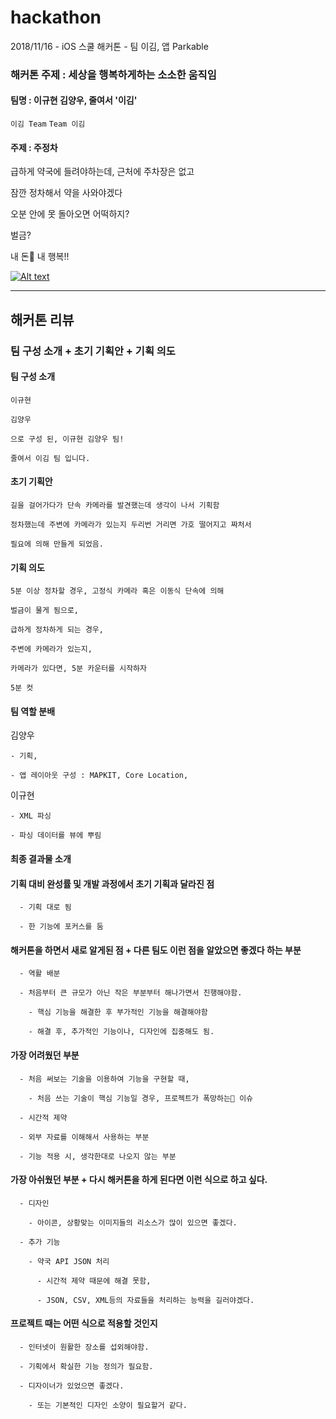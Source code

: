 # hackathon

2018/11/16 - iOS 스쿨 해커톤 - 팀 이김, 앱 Parkable


### 해커톤 주제 : 세상을 행복하게하는 소소한 움직임

#### 팀명 : 이규현 김양우, 줄여서 '이김'

```이김 Team```
```Team 이김```

#### 주제 : 주정차

급하게 약국에 들려야하는데, 근처에 주차장은 없고

잠깐 정차해서 약을 사와야겠다

오분 안에 못 돌아오면 어떡하지?

벌금?

내 돈💸 내 행복!!

[![Alt text]()](https://youtu.be/11-JQ_jswMQ)

---



## 해커톤 리뷰

### 팀 구성 소개 + 초기 기획안 + 기획 의도

#### 팀 구성 소개

    이규현
    
    김양우 
    
    으로 구성 된, 이규현 김양우 팀!
    
    줄여서 이김 팀 입니다.



#### 초기 기획안

    길을 걸어가다가 단속 카메라를 발견했는데 생각이 나서 기획함
    
    정차했는데 주변에 카메라가 있는지 두리번 거리면 가호 떨어지고 짜처서 
    
    필요에 의해 만들게 되었음.



#### 기획 의도

    5분 이상 정차할 경우, 고정식 카메라 혹은 이동식 단속에 의해
    
    벌금이 물게 됨으로,
    
    급하게 정차하게 되는 경우, 
    
    주변에 카메라가 있는지,
    
    카메라가 있다면, 5분 카운터를 시작하자
    
    5분 컷


#### 팀 역할 분배

  김양우 

    - 기획, 
    
    - 앱 레이아웃 구성 : MAPKIT, Core Location, 

  이규현 

    - XML 파싱
    
    - 파싱 데이터를 뷰에 뿌림



#### 최종 결과물 소개



#### 기획 대비 완성률 및 개발 과정에서 초기 기획과 달라진 점

      - 기획 대로 됨
    
      - 한 기능에 포커스를 둠


#### 해커톤을 하면서 새로 알게된 점 + 다른 팀도 이런 점을 알았으면 좋겠다 하는 부분

      - 역활 배분
    
      - 처음부터 큰 규모가 아닌 작은 부분부터 해나가면서 진행해야함.
    
        - 핵심 기능을 해결한 후 부가적인 기능을 해결해야함
    
        - 해결 후, 추가적인 기능이나, 디자인에 집중해도 됨.



#### 가장 어려웠던 부분

      - 처음 써보는 기술을 이용하여 기능을 구현할 때,
    
        - 처음 쓰는 기술이 핵심 기능일 경우, 프로젝트가 폭망하는🤮 이슈
    
      - 시간적 제약
    
      - 외부 자료를 이해해서 사용하는 부분
    
      - 기능 적용 시, 생각한대로 나오지 않는 부분


#### 가장 아쉬웠던 부분 + 다시 해커톤을 하게 된다면 이런 식으로 하고 싶다.

      - 디자인
      
        - 아이콘, 상황맞는 이미지들의 리소스가 많이 있으면 좋겠다.
        
      - 추가 기능
      
        - 약국 API JSON 처리
        
          - 시간적 제약 때문에 해결 못함, 
          
          - JSON, CSV, XML등의 자료들을 처리하는 능력을 길러야겠다.

#### 프로젝트 때는 어떤 식으로 적용할 것인지

      - 인터넷이 원활한 장소를 섭외해야함.
      
      - 기획에서 확실한 기능 정의가 필요함.
      
      - 디자이너가 있었으면 좋겠다.
      
        - 또는 기본적인 디자인 소양이 필요할거 같다.
